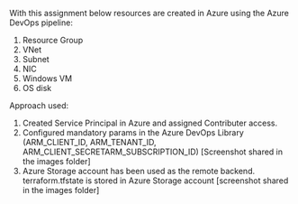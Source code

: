 With this assignment below resources are created in Azure using the Azure DevOps pipeline:
1) Resource Group
2) VNet
3) Subnet
4) NIC
5) Windows VM
6) OS disk

Approach used:
1) Created Service Principal in Azure and assigned Contributer access.
2) Configured mandatory params in the Azure DevOps Library (ARM_CLIENT_ID, ARM_TENANT_ID, ARM_CLIENT_SECRETARM_SUBSCRIPTION_ID) [Screenshot shared in the images folder]
3) Azure Storage account has been used as the remote backend. terraform.tfstate is stored in Azure Storage account [screenshot shared in the images folder] 
